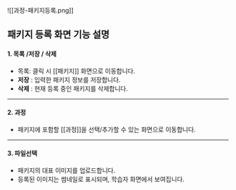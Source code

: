 ![[과정-패키지등록.png]]

## 패키지 등록 화면 기능 설명

#### 1. **목록 /저장 / 삭제**
- 목록: 클릭 시 [[패키지]] 화면으로 이동합니다.  
- **저장** : 입력한 패키지 정보를 저장합니다.  
- **삭제** : 현재 등록 중인 패키지를 삭제합니다. 

---

#### 2. **과정**
-  패키지에 포함할 [[과정]]을 선택/추가할 수 있는 화면으로 이동합니다.  

---

#### 3. **파일선택**
- 패키지의 대표 이미지를 업로드합니다.  
- 등록된 이미지는 썸네일로 표시되며, 학습자 화면에서 보여집니다.  
